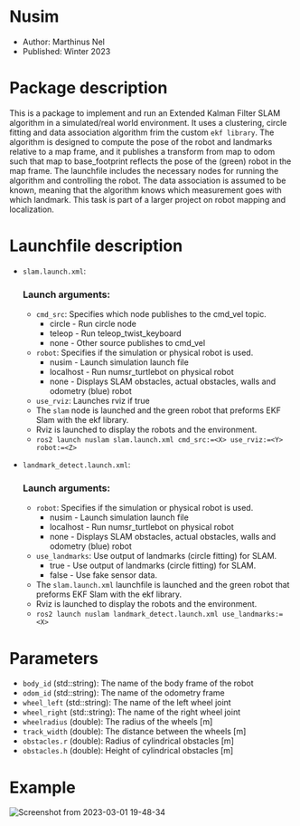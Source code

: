 # Nusim
* Author: Marthinus Nel
* Published: Winter 2023
# Package description
This is a package to implement and run an Extended Kalman Filter SLAM algorithm in a simulated/real
world environment. It uses a clustering, circle fitting and data association algorithm frim the custom
`ekf library`. The algorithm is designed to compute the pose of the robot and landmarks relative
to a map frame, and it publishes a transform from map to odom such that map to base_footprint
reflects the pose of the (green) robot in the map frame. The launchfile includes the necessary nodes
for running the algorithm and controlling the robot. The data association is assumed to be known,
meaning that the algorithm knows which measurement goes with which landmark. This task is part of a
larger project on robot mapping and localization.

# Launchfile description
- `slam.launch.xml`:
    ### Launch arguments:
    * `cmd_src`: Specifies which node publishes to the cmd_vel topic.
        - circle - Run circle node
        - teleop - Run teleop_twist_keyboard
        - none - Other source publishes to cmd_vel
    * `robot`: Specifies if the simulation or physical robot is used.
        - nusim - Launch simulation launch file
        - localhost - Run numsr_turtlebot on physical robot
        - none - Displays SLAM obstacles, actual obstacles, walls and odometry (blue) robot
    * `use_rviz`: Launches rviz if true
    * The `slam` node is launched and the green robot that preforms EKF Slam with the ekf library.
    * Rviz is launched to display the robots and the environment.
    * `ros2 launch nuslam slam.launch.xml cmd_src:=<X> use_rviz:=<Y> robot:=<Z>`

- `landmark_detect.launch.xml`:
    ### Launch arguments:
    * `robot`: Specifies if the simulation or physical robot is used.
        - nusim - Launch simulation launch file
        - localhost - Run numsr_turtlebot on physical robot
        - none - Displays SLAM obstacles, actual obstacles, walls and odometry (blue) robot
    * `use_landmarks`: Use output of landmarks (circle fitting) for SLAM.
        - true - Use output of landmarks (circle fitting) for SLAM.
        - false - Use fake sensor data.
    * The `slam.launch.xml` launchfile is launched and the green robot that preforms EKF Slam with the ekf library.
    * Rviz is launched to display the robots and the environment.
    * `ros2 launch nuslam landmark_detect.launch.xml use_landmarks:=<X>`

# Parameters
* ```body_id``` (std::string): The name of the body frame of the robot
* ```odom_id``` (std::string): The name of the odometry frame
* ```wheel_left``` (std::string): The name of the left wheel joint
* ```wheel_right``` (std::string): The name of the right wheel joint
* ```wheelradius``` (double): The radius of the wheels [m]
* ```track_width``` (double): The distance between the wheels [m]
* ```obstacles.r``` (double): Radius of cylindrical obstacles [m]
* ```obstacles.h``` (double): Height of cylindrical obstacles [m]

# Example

![Screenshot from 2023-03-01 19-48-34](https://user-images.githubusercontent.com/60977336/222309949-d921b76a-55d2-4852-8559-c2b7599159ab.png)


